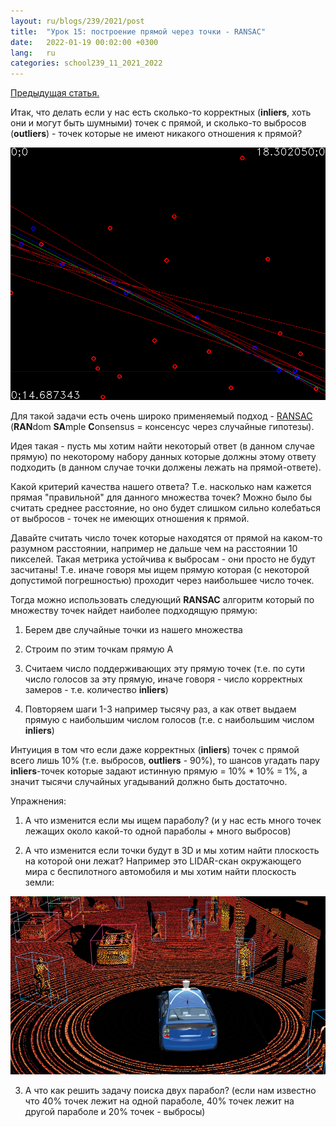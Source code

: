 ```yaml
---
layout: ru/blogs/239/2021/post
title:  "Урок 15: построение прямой через точки - RANSAC"
date:   2022-01-19 00:02:00 +0300
lang:   ru
categories: school239_11_2021_2022
---
```


[Предыдущая статья.](/blogs/239/2021/school239_11_2021_2022/2022/01/11/lesson14-ransac1-line-from-points.html)

Итак, что делать если у нас есть сколько-то корректных (**inliers**, хоть они и могут быть шумными) точек с прямой, и сколько-то выбросов (**outliers**) - точек которые не имеют никакого отношения к прямой?

![Random points](/static/2022/01/test1_4random_points.png)

Для такой задачи есть очень широко применяемый подход - [RANSAC](https://en.wikipedia.org/wiki/Random_sample_consensus) (**RAN**dom **SA**mple **C**onsensus = консенсус через случайные гипотезы).

Идея такая - пусть мы хотим найти некоторый ответ (в данном случае прямую) по некоторому набору данных которые должны этому ответу подходить (в данном случае точки должены лежать на прямой-ответе).

Какой критерий качества нашего ответа? Т.е. насколько нам кажется прямая "правильной" для данного множества точек? Можно было бы считать среднее расстояние, но оно будет слишком сильно колебаться от выбросов - точек не имеющих отношения к прямой.

Давайте считать число точек которые находятся от прямой на каком-то разумном расстоянии, например не дальше чем на расстоянии 10 пикселей. Такая метрика устойчива к выбросам - они просто не будут засчитаны! Т.е. иначе говоря мы ищем прямую которая (с некоторой допустимой погрешностью) проходит через наибольшее число точек.

Тогда можно использовать следующий **RANSAC** алгоритм который по множеству точек найдет наиболее подходящую прямую:

1) Берем две случайные точки из нашего множества

2) Строим по этим точкам прямую A

3) Считаем число поддерживающих эту прямую точек (т.е. по сути число голосов за эту прямую, иначе говоря - число корректных замеров - т.е. количество **inliers**)

4) Повторяем шаги 1-3 например тысячу раз, а как ответ выдаем прямую с наибольшим числом голосов (т.е. с наибольшим числом **inliers**)

Интуиция в том что если даже корректных (**inliers**) точек с прямой всего лишь 10% (т.е. выбросов, **outliers** - 90%), то шансов угадать пару **inliers**-точек которые задают истинную прямую = 10% * 10% = 1%, а значит тысячи случайных угадываний должно быть достаточно.

Упражнения:

1) А что изменится если мы ищем параболу? (и у нас есть много точек лежащих около какой-то одной параболы + много выбросов)

2) А что изменится если точки будут в 3D и мы хотим найти плоскость на которой они лежат? Например это LIDAR-скан окружающего мира с беспилотного автомобиля и мы хотим найти плоскость земли:

![LIDAR around self driving car](/static/2022/01/how-autonomus-cars-map-environment.jpg)

3) А что как решить задачу поиска двух парабол? (если нам известно что 40% точек лежит на одной параболе, 40% точек лежит на другой параболе и 20% точек - выбросы)

